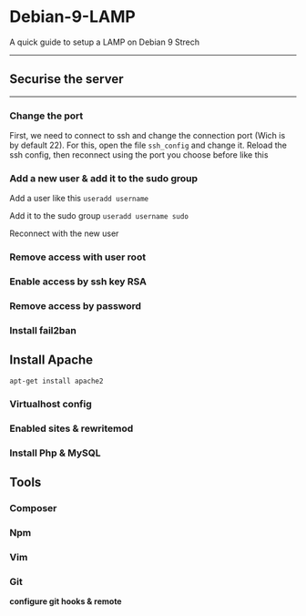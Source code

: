 # Debian-9-LAMP
A quick guide to setup a LAMP on Debian 9 Strech 
- - - -

## Securise the server
- - - -

### Change the port

First, we need to connect to ssh and change the connection port (Wich is by default 22). For this, open the file `ssh_config` and change it. Reload the ssh config, then reconnect using the port you choose before like this 

### Add a new user & add it to the sudo group

Add a user like this 
`useradd username`

Add it to the sudo group
`useradd username sudo`

Reconnect with the new user

### Remove access with user root


### Enable access by ssh key RSA

### Remove access by password

### Install fail2ban

## Install Apache
`apt-get install apache2`

### Virtualhost config

### Enabled sites & rewritemod

### Install Php & MySQL

## Tools
### Composer

### Npm

### Vim

### Git

**configure git hooks & remote**







